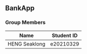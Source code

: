 <!DOCTYPE html>
<html>
<head>
<title>BankApp</title>
</head>
<body>

<h2>BankApp</h2>

<h3>Group Members</h3>

<table>
  <thead>
    <tr>
      <th>Name</th>
      <th>Student ID</th>
    </tr>
  </thead>
  <tbody>
    <tr>
      <td>HENG Seaklong</td>
      <td>e20210329</td>
    </tr>

  </tbody>
</table>

</body>
</html>
